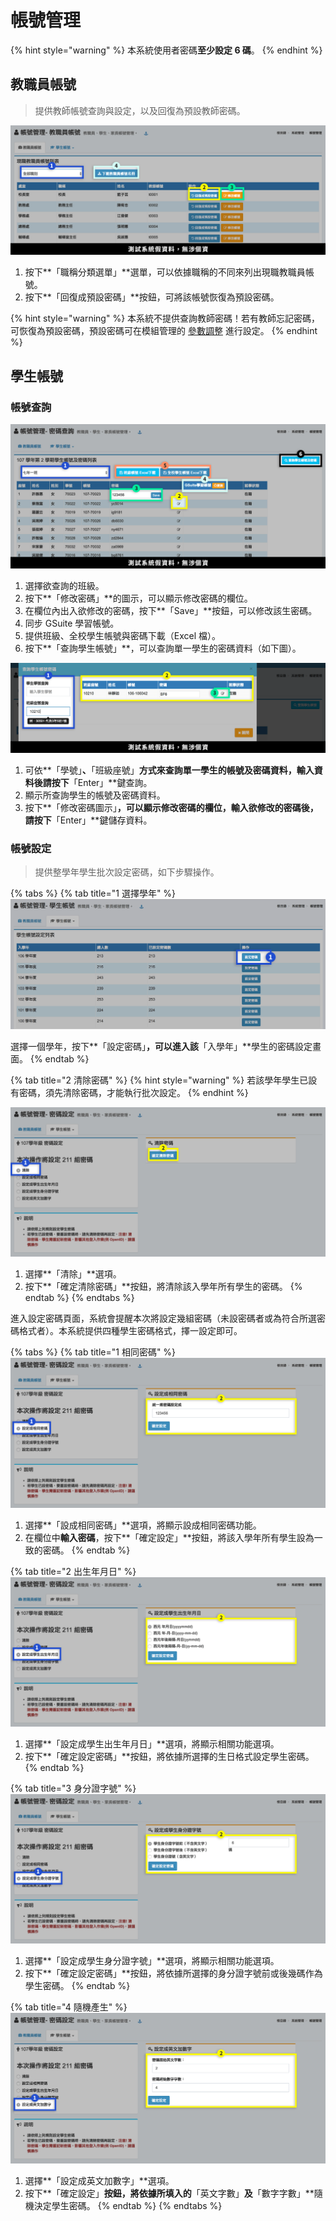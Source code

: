 # 帳號管理

{% hint style="warning" %}
本系統使用者密碼**至少設定 6 碼**。
{% endhint %}

## 教職員帳號

> 提供教師帳號查詢與設定，以及回復為預設教師密碼。

![](../.gitbook/assets/teacher-account.png)

1. 按下**「職稱分類選單」**選單，可以依據職稱的不同來列出現職教職員帳號。
2. 按下**「回復成預設密碼」**按鈕，可將該帳號恢復為預設密碼。

{% hint style="warning" %}
本系統不提供查詢教師密碼！若有教師忘記密碼，可恢復為預設密碼，預設密碼可在模組管理的 [參數調整](module.md#mo-guan-li) 進行設定。
{% endhint %}

## 學生帳號

### 帳號查詢

![](../.gitbook/assets/student-account-list.png)

1. 選擇欲查詢的班級。
2. 按下**「修改密碼」**的圖示，可以顯示修改密碼的欄位。
3. 在欄位內出入欲修改的密碼，按下**「Save」**按鈕，可以修改該生密碼。
4. 同步 GSuite 學習帳號。
5. 提供班級、全校學生帳號與密碼下載（Excel 檔）。
6. 按下**「查詢學生帳號」**，可以查詢單一學生的密碼資料（如下圖）。

![](../.gitbook/assets/student-account-list2.png)

1. 可依**「學號」**、**「班級座號」**方式來查詢單一學生的帳號及密碼資料，輸入資料後請按下**「Enter」**鍵查詢。
2. 顯示所查詢學生的帳號及密碼資料。
3. 按下**「修改密碼圖示」**，可以顯示修改密碼的欄位，輸入欲修改的密碼後，請按下**「Enter」**鍵儲存資料。

### 帳號設定

> 提供整學年學生批次設定密碼，如下步驟操作。

{% tabs %}
{% tab title="1 選擇學年" %}
![](../.gitbook/assets/student-account.png)

選擇一個學年，按下**「設定密碼」**，可以進入該**「入學年」**學生的密碼設定畫面。
{% endtab %}

{% tab title="2 清除密碼" %}
{% hint style="warning" %}
若該學年學生已設有密碼，須先清除密碼，才能執行批次設定。
{% endhint %}

![](../.gitbook/assets/student-account2.png)

1. 選擇**「清除」**選項。
2. 按下**「確定清除密碼」**按鈕，將清除該入學年所有學生的密碼。
{% endtab %}
{% endtabs %}

進入設定密碼頁面，系統會提醒本次將設定幾組密碼（未設密碼者或為符合所選密碼格式者）。本系統提供四種學生密碼格式，擇一設定即可。

{% tabs %}
{% tab title="1 相同密碼" %}
![](../.gitbook/assets/student-account3.png)

1. 選擇**「設成相同密碼」**選項，將顯示設成相同密碼功能。
2. 在欄位中**輸入密碼**，按下**「確定設定」**按鈕，將該入學年所有學生設為一致的密碼。
{% endtab %}

{% tab title="2 出生年月日" %}
![](../.gitbook/assets/student-account4.png)

1. 選擇**「設定成學生出生年月日」**選項，將顯示相關功能選項。
2. 按下**「確定設定密碼」**按鈕，將依據所選擇的生日格式設定學生密碼。
{% endtab %}

{% tab title="3 身分證字號" %}
![](../.gitbook/assets/student-account5.png)

1. 選擇**「設定成學生身分證字號」**選項，將顯示相關功能選項。
2. 按下**「確定設定密碼」**按鈕，將依據所選擇的身分證字號前或後幾碼作為學生密碼。
{% endtab %}

{% tab title="4 隨機產生" %}
![](../.gitbook/assets/student-account6.png)

1. 選擇**「設定成英文加數字」**選項。
2. 按下**「確定設定」**按鈕，將依據所填入的**「英文字數」**及**「數字字數」**隨機決定學生密碼。
{% endtab %}
{% endtabs %}

